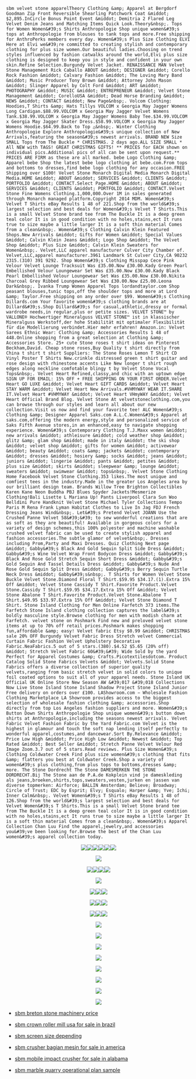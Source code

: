 
```
sbm velvet stone apparelTheory Clothing &amp; Apparel at Bergdorf Goodman Zip Front Reversible Shearling Patchwork Coat &middot; $2,895.InCircle Bonus Point Event &middot; Demitria 2 Flared Leg Velvet Denim Jeans and Matching Items Quick Look.Theory&nbsp;. Tops for Women Women&#39;s Shirts Anthropologie Shop unique women&#39;s tops at Anthropologie from blouses to tank tops and more.Free shipping for AnthroPerks members every day. Women&#39;s Plus Size Clothing ELVI Here at Elvi we&#39;re committed to creating stylish and contemporary clothing for plus size women.Our beautiful ladies.Choosing on trend styles influenced by fashion catwalks around the world,Elvi plus size clothing is designed to keep you in style and confident in your own skin.Refine Selection.Burgundy Velvet Jacket. RENAISSANCE MAN Velvet Stone Management Rick Caballo ABOUT &middot; DESIGNER &middot; Corello Rock Fashion &middot; Calvary Fashion &middot; The Loving Mary Band &middot; Music Producer Tony Brown &middot; Attorney John Mason &middot; Slinger Apparel by Colt Ford &middot; ART &middot; PHOTOGRAPHY &middot; MUSIC &middot; ENTREPRENEUR &middot; Velvet Stone Management &middot; CorelloUSA &middot; Dead Horse Branding &middot; NEWS &middot; CONTACT &middot; New Page&nbsp;. Volcom Clothing: Hoodies,T Shirts &amp; Hats Tillys VOLCOM x Georgia May Jagger Womens Long Cardigan.$88.99.VOLCOM x Georgia May Jagger Velvet Womens Tank.$38.99.VOLCOM x Georgia May Jagger Womens Baby Tee.$34.99.VOLCOM x Georgia May Jagger Skater Dress.$58.99.VOLCOM x Georgia May Jagger Womens Hoodie.$64.99.Back to Top △&nbsp;. Winter Clothing Anthropologie Explore Anthropologie&#39;s unique collection of New Arrivals,featuring the season&#39;s newest arrivals. BRAND NEW Size SMALL Tops from The Buckle * CHRISTMAS. 2 days ago.ALL SIZE SMALL * All NEW with TAGS! GREAT CHRISTMAS GIFTS! ** PRICES for EACH shown on individual pics.Additional pics of all can be sent upon request.** PRICES ARE FIRM as these are all marked. bebe Logo Clothing &amp; Apparel bebe Shop the latest bebe logo clothing at bebe.com.From tops and bottoms to dresses,find bebe logo clothing for any occasion.FREE Shipping over $100! Velvet Stone Monarch Digital Media Monarch Digital Media.HOME &middot; ABOUT &middot; SERVICES &middot; CLIENTS &middot; PORTFOLIO &middot; CONTACT.Select Page.HOME &middot; ABOUT &middot; SERVICES &middot; CLIENTS &middot; PORTFOLIO &middot; CONTACT.Velvet Stone Fine Womens Clothing.1,000,000.Over 1M in sales generated through Monarch managed platform.Copyright 2014 MDM. Women&#39;s Velvet T Shirts eBay Results 1 48 of 221.Shop from the world&#39;s largest selection and best deals for Women&#39;s Velvet T Shirts.This is a small Velvet Stone brand tee from The Buckle It is a deep green teal color It is in good condition with no holes,stains,ect It runs true to size maybe a little larger It is a soft thin material Comes from a clean&nbsp;. Women&#39;s Clothing Calvin Klein Featured Shops.New Arrivals &middot; Gifts For Women &middot; Special Values &middot; Calvin Klein Jeans &middot; Logo Shop &middot; The Velvet Shop &middot; Plus Size &middot; Calvin Klein Sweaters for Women&nbsp;. Velvet,LLC apparel manufacturer Culver City Chamber of. Velvet,LLC,apparel manufacturer.3961 Landmark St Culver City,CA 90232 2315.(310) 391 9292. Shop Women&#39;s Clothing Misspap Cece Pink Velour Velvet Lounge Tracksuit Was £35.00.Now £30.00.Kady Green Pearl Embellished Velour Loungewear Set Was £35.00.Now £30.00.Kady Black Pearl Embellished Velour Loungewear Set Was £35.00.Now £30.00.Nikita Charcoal Grey Ribbed Loungewear Set Was £30.00.Now £25.00.Leona Dark&nbsp;. Ivanka Trump Women Apparel Tops lordandtaylor.com Shop peasant blouses,tunic tops,off the shoulder tops and more at Lord &amp; Taylor.Free shipping on any order over $99. Women&#39;s Clothing Dillards.com Your favorite women&#39;s clothing brands are at Dillard&#39;s.Shop Dillard&#39;s for casual,athletic,dressy or formal wardrobe needs,in regular,plus or petite sizes. VELVET STONE™ by VALLONE® Hochwertiger Mineralguss VELVET STONE™ ist in klassischer Mineralguss Werkstoff,der hohe Stabilität mit optimaler Flexibilität für die Modellierung verbindet.Hier mehr erfahren! Amazon.in: Velvet Sarees Ethnic Wear: Clothing &amp; Accessories Results 1 48 of 448.Online shopping from a great selection at Clothing &amp; Accessories Store. 25+ cute Stone roses t shirt ideas on Pinterest Beckham,David. Cheap stone roses,Buy Quality t shirt directly from China t shirt t shirt Suppliers: The Stone Roses Lemon T Shirt CD Vinyl Poster T Shirts New.crinkle distressed green t shirt guitar and rose design with rhinestone accents Like New longer t shirt rough edges along neckline comfotable blingy t by Velvet Stone Vocal Tops&nbsp;. Velvet Heart Refined,classy,and chic with an uptown edge SIGN UP FOR EMAIL: 15% OFF + FREE SHIPPING ON YOUR FIRST ORDER.Velvet Heart GO LUXE &middot; Velvet Heart GIFT CARDS &middot; Velvet Heart STAY WARM &middot; Velvet Heart New Arrivals.#VHMYWAY WEAR IT.SHARE IT.Velvet Heart #VHMYWAY &middot; Velvet Heart VHmyWAY &middot; Velvet Heart Official Brand Blog. Velvet Stone At velvetstoneclothing.com,you can browse through our styles and learn all about our new collection.Visit us now and find your favorite tee! ALC Women&#39;s Clothing &amp; Designer Apparel Saks.com A.L.C.Women&#39;s Apparel at saks.com,offering the modern energy,style and personalized service of Saks Fifth Avenue stores,in an enhanced,easy to navigate shopping experience. Women&#39;s Contemporary Clothing T.J.Maxx women &middot; new arrivals &middot; athleisure &middot; cold weather shop &middot; glitz &amp; glam shop &middot; made in italy &middot; the ski shop &middot; velvet shop &middot; gifts for women &middot; activewear &middot; beauty &middot; coats &amp; jackets &middot; contemporary &middot; dresses &middot; hosiery &amp; socks &middot; jeans &middot; juniors &middot; lingerie &middot; pants &middot; petites &middot; plus size &middot; skirts &middot; sleepwear &amp; lounge &middot; sweaters &middot; swimwear &middot; tops&nbsp;. Velvet Stone Clothing Home Facebook Velvet Stone Clothing.353 likes.The most unique and comfiest tees in the industry.Made in the greater Los Angeles area by our brilliant design team. Brands Willow Tree Brighton Collectibles Karen Kane Neon Buddha PBJ Blues Spyder Jackets!Mesmerize Clothing!Bali Lisette L Mariana Up! Pants Liverpool Clara Sun Woo Belldini Pure Handknit Velvet Stone Michael Tyler Collections Tempo Paris M Rena Frank Lyman Habitat Clothes to Live In Jag FDJ French Dressing Jeans Wind&nbsp;. Let&#39;s Pretend Velvet JOANN Use the Crushed Panne Velvet 58&#39;&#39; to sew wonderful creations that are as soft as they are beautiful! Available in gorgeous colors for a variety of design schemes,this 100% polyester and machine washable crushed velvet fabric can be used to create stylish apparel and fashion accessories.The subtle glamor of velvet&nbsp;. Dresses including Prom,Party and Maxi Dresses. Quiz Clothing Next page &middot; Gabby&#39;s Black And Gold Sequin Split Side Dress &middot; Gabby&#39;s Wine Velvet Wrap Front Bodycon Dress &middot; Gabby&#39;s Black And Rose Gold Stretch Sequin Short Dress &middot; Gabby&#39;s Gold Sequin And Tassel Details Dress &middot; Gabby&#39;s Nude And Rose Gold Sequin Split Dress &middot; Gabby&#39;s Berry Sequin Turtle Neck Dress &middot; Gabby&#39;s&nbsp;. T Shirts for Women Velvet Stone Buckle Velvet Stone.Diamond Floral T Shirt.$59.95 $34.17.(1).Extra 15% Off &middot; Velvet Stone Cassidy T Shirt.Favorite Product.Velvet Stone.Cassidy T Shirt.$59.95 $34.17.Extra 15% Off &middot; Velvet Stone Abalone T Shirt.Favorite Product.Velvet Stone.Abalone T Shirt.$49.95 $33.97.Extra 15% Off &middot; Velvet Stone Diamond T Shirt. Stone Island Clothing for Men Online Farfetch 373 items.The Farfetch Stone Island clothing collection captures the label&#39;s boldly masculine style.Browse clothing for men with modish charm at Farfetch. velvet stone on Poshmark Find new and preloved velvet stone items at up to 70% off retail prices.Poshmark makes shopping fun,affordable &amp; easy! Velvet fabric Etsy $0.99 &middot; CHRISTMAS sale 20% OFF Burgundy Velvet Fabric Dress Stretch velvet Commercial Curtain Fabric Fashion Velvet Upholstery Decorative Fabric.NeaFabrics.5 out of 5 stars.(380).$4.52 $5.65 (20% off) &middot; Stretch Velvet Fabric 60&#39;&#39; Wide Sold by the yard Perfect for Apparel Costumes &amp; Crafts.Picotextilesdotcom. Product Catalog Solid Stone Fabrics Velvets &middot; Velvets.Solid Stone Fabrics offers a diverse collection of superior quality velvets,ranging from basic stretch velvet in solid colors to unique foil coated options to suit all of your apparel needs. Stone Island UK Official UK Online Store New Season AW &#39;017 &#39;018 Collections Now Live Stone Island Stone Island Shadow Project Stone Island Junior Free delivery on orders over £100. LAShowroom.com − Wholesale Fashion Clothing Marketplace LA Showroom provides access to the biggest selection of wholesale fashion clothing &amp; accessories.Shop directly from top Los Angeles fashion suppliers and more. Women&#39;s Button Down Shirts Anthropologie Shop unique women&#39;s button down shirts at Anthropologie,including the seasons newest arrivals. Velvet Fabric Velvet Fashion Fabric by the Yard Fabric.com Velvet is the highest in glamour and touch the soft nap lending itself perfectly to wonderful apparel,costumes,and dancewear.Sort By.Relevance &middot; Price Low High &middot; Price High Low &middot; Newest &middot; Top Rated &middot; Best Seller &middot; Stretch Panne Velvet Velour Red Image Zoom.3.7 out of 5 stars.Read reviews. Plus Size Women&#39;s Clothing Coldwater Creek Find plus size women&#39;s clothing that fits &amp; flatters you best at Coldwater Creek.Shop a variety of women&#39;s plus clothing,from plus tops to bottoms,dresses &amp; more. The Stone Dordrecht The Stone DAMESMERKEN THE STONE DORDRECHT.Bij The Stone aan de P.A.de Kokplein vind je dameskleding als jeans,broeken,shirts,tops,sweaters,vesten,jurken en jassen van diverse topmerken: Airforce; BALLIN Amsterdam; Believe; Broadway; Circle of Trust; EDC by Esprit; Elvy; Esqualo; Harper &amp; Yve; Ichi; Inner Calm&nbsp;. Velvet Women&#39;s T Shirts eBay Results 1 48 of 126.Shop from the world&#39;s largest selection and best deals for Velvet Women&#39;s T Shirts.This is a small Velvet Stone brand tee from The Buckle It is a deep green teal color It is in good condition with no holes,stains,ect It runs true to size maybe a little larger It is a soft thin material Comes from a clean&nbsp;. Women&#39;s Apparel Collection Chan Luu Find the apparel,jewelry,and accessories you&#39;ve been looking for.Browse the best of the Chan Luu women&#39;s apparel collection today. 
```

<div align="center">
  
<a rel="nofollow" href="https://m.shibang-china.com?f=github&k=sbm+velvet+stone+apparel"><img src="https://static.shibang-china.com/en/l.png"></a><img src="https://static.shibang-china.com/en/hw.png"><a rel="nofollow" href="https://m.shibang-china.com/product/?f=github&k=sbm+velvet+stone+apparel"><img src="https://static.shibang-china.com/en/p.png"></a><a rel="nofollow" href="https://m.shibang-china.com/cases/?f=github&k=sbm+velvet+stone+apparel"><img src="https://static.shibang-china.com/en/c.png"></a><a rel="nofollow" href="https://m.shibang-china.com/news/?f=github&k=sbm+velvet+stone+apparel"><img src="https://static.shibang-china.com/en/n.png"></a><a rel="nofollow" href="https://m.shibang-china.com?f=github&k=sbm+velvet+stone+apparel"><img src="https://static.shibang-china.com/en/m.png"></a>

<a rel="nofollow" href="https://m.shibang-china.com/product/?f=github&k=sbm+velvet+stone+apparel"><img src="https://static.shibang-china.com/en/b.jpg"></a>
  
<a rel="nofollow" href="https://m.shibang-china.com/solution-aggregate.html?f=github&k=sbm+velvet+stone+apparel"><img src="https://static.shibang-china.com/en/a.jpg"></a><a rel="nofollow" href="https://m.shibang-china.com/solution-mine.html?f=github&k=sbm+velvet+stone+apparel"><img src="https://static.shibang-china.com/en/m.jpg"></a><a rel="nofollow" href="https://m.shibang-china.com/solution-mill.html?f=github&k=sbm+velvet+stone+apparel"><img src="https://static.shibang-china.com/en/g.jpg"></a><a rel="nofollow" href="https://m.shibang-china.com/solution-epc.html?f=github&k=sbm+velvet+stone+apparel"><img src="https://static.shibang-china.com/en/e.jpg"></a>

<a rel="nofollow" href="https://m.shibang-china.com/product/?f=github&k=sbm+velvet+stone+apparel"><img src="https://static.shibang-china.com/en/a-p.png"></a>

<a rel="nofollow" href="https://m.shibang-china.com/product/crusher/c6x.html?f=github&k=sbm+velvet+stone+apparel"><img src="https://static.shibang-china.com/en/j.jpg"></a><a rel="nofollow" href="https://m.shibang-china.com/product/crusher/ci5x.html?f=github&k=sbm+velvet+stone+apparel"><img src="https://static.shibang-china.com/en/i.jpg"></a><a rel="nofollow" href="https://m.shibang-china.com/product/crusher/hst.html?f=github&k=sbm+velvet+stone+apparel"><img src="https://static.shibang-china.com/en/c.jpg"></a>

<a rel="nofollow" href="https://m.shibang-china.com/product/mill/mtw.html?f=github&k=sbm+velvet+stone+apparel"><img src="https://static.shibang-china.com/en/mtw.jpg"></a><a rel="nofollow" href="https://m.shibang-china.com/product/mill/scm.html?f=github&k=sbm+velvet+stone+apparel"><img src="https://static.shibang-china.com/en/scm.jpg"></a><a rel="nofollow" href="https://m.shibang-china.com/product/mill/lm.html?f=github&k=sbm+velvet+stone+apparel"><img src="https://static.shibang-china.com/en/lm.jpg"></a>

<a rel="nofollow" href="https://m.shibang-china.com/product/sand/vsi6x.html?f=github&k=sbm+velvet+stone+apparel"><img src="https://static.shibang-china.com/en/6x.jpg"></a><a rel="nofollow" href="https://m.shibang-china.com/product/sand/vu.html?f=github&k=sbm+velvet+stone+apparel"><img src="https://static.shibang-china.com/en/vu.jpg"></a><a rel="nofollow" href="https://m.shibang-china.com/product/mobile/klun.html?f=github&k=sbm+velvet+stone+apparel"><img src="https://static.shibang-china.com/en/k.jpg"></a>

<a rel="nofollow" href="https://m.shibang-china.com/cases/?f=github&k=sbm+velvet+stone+apparel"><img src="https://static.shibang-china.com/en/case.png"></a>

<a rel="nofollow" href="https://m.shibang-china.com/cases/aggregate/202.html?f=github&k=sbm+velvet+stone+apparel"><img src="https://static.shibang-china.com/en/c-1.jpg"></a>

<a rel="nofollow" href="https://m.shibang-china.com/cases/aggregate/203.html?f=github&k=sbm+velvet+stone+apparel"><img src="https://static.shibang-china.com/en/c-2.jpg"></a>

<a rel="nofollow" href="https://m.shibang-china.com/cases/mill/123.html?f=github&k=sbm+velvet+stone+apparel"><img src="https://static.shibang-china.com/en/c-3.jpg"></a>

<a rel="nofollow" href="https://m.shibang-china.com/contact_us.html?f=github&k=sbm+velvet+stone+apparel"><img src="https://static.shibang-china.com/en/contact.png"></a>

<a rel="nofollow" href="https://swt.shibang-china.com/?f=github&k=sbm+velvet+stone+apparel"><img src="https://static.shibang-china.com/en/chat.png"></a>

<a rel="nofollow" href="https://whatsapp.shibangsoft.com/WhatsApp.php?f=github&k=sbm+velvet+stone+apparel"><img src="https://static.shibang-china.com/en/whatsapp.png"></a>

<a rel="nofollow" href="https://m.shibang-china.com/?f=github&k=sbm+velvet+stone+apparel"><img src="https://static.shibang-china.com/en/website.png"></a>

</div>


* [sbm breton stone machinery price](sbm%20breton%20stone%20machinery%20price.md)

* [sbm crown roller mill usa for sale in brazil](sbm%20crown%20roller%20mill%20usa%20for%20sale%20in%20brazil.md)

* [sbm screen size depending](sbm%20screen%20size%20depending.md)

* [sbm crusher bagian mesin for sale in america](sbm%20crusher%20bagian%20mesin%20for%20sale%20in%20america.md)

* [sbm mobile impact crusher for sale in alabama](sbm%20mobile%20impact%20crusher%20for%20sale%20in%20alabama.md)

* [sbm marble quarry operational plan sample](sbm%20marble%20quarry%20operational%20plan%20sample.md)
